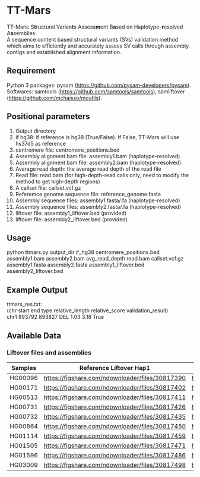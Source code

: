 # TT-Mars

TT-Mars: S**t**ructural Varian**t**s Assess**m**ent B**a**sed on Haplotype-**r**esolved A**s**semblies.  
A sequence content based structural variants (SVs) validation method which aims to efficiently and accurately assess SV calls through assembly contigs and established alignment information.  

## Requirement

Python 3 packages: pysam (https://github.com/pysam-developers/pysam).  
Softwares: samtools (https://github.com/samtools/samtools), samliftover (https://github.com/mchaisso/mcutils).

## Positional parameters

1. Output directory  
2. if hg38: if reference is hg38 (True/False). If False, TT-Mars will use hs37d5 as reference  
3. centromere file: centromere_positions.bed  
4. Assembly alignment bam file: assembly1.bam (haplotype-resolved)  
5. Assembly alignment bam file: assembly2.bam (haplotype-resolved)  
6. Average read depth: the average read depth of the read file  
7. Read file: read.bam (for high-depth-read calls only, need to modify the method to get high-depth regions)  
8. A callset file: callset.vcf.gz  
9. Referemce genome sequence file: reference_genome.fasta  
10. Assembly sequence files: assembly1.fasta/.fa (haplotype-resolved)  
11. Assembly sequence files: assembly2.fasta/.fa (haplotype-resolved)  
12. liftover file: assembly1_liftover.bed (provided)  
13. liftover file: assembly2_liftover.bed (provided)

## Usage

python ttmars.py output_dir if_hg38 centromere_positions.bed assembly1.bam assembly2.bam avg_read_depth read.bam callset.vcf.gz assembly1.fasta assembly2.fasta assembly1_liftover.bed assembly2_liftover.bed

## Example Output

ttmars_res.txt:  
(chr start end type relative_length relative_score validation_result)  
chr1	893792	893827	DEL	1.03	3.18	True

## Available Data

### Liftover files and assemblies  
| Samples      | Reference Liftover Hap1 | Reference Liftover Hap2 | Assembly Liftover Hap1 | Assembly Liftover Hap2 |
| :----:      |    :----:   |        :----: |    :----:   |        :----: |
| HG00096 | https://figshare.com/ndownloader/files/30817390 | https://figshare.com/ndownloader/files/30817384 | https://figshare.com/ndownloader/files/30817387  |  https://figshare.com/ndownloader/files/30817381   |
| HG00171 | https://figshare.com/ndownloader/files/30817402  | https://figshare.com/ndownloader/files/30817396 |  https://figshare.com/ndownloader/files/30817399 |  https://figshare.com/ndownloader/files/30817393    |
| HG00513 | https://figshare.com/ndownloader/files/30817411  | https://figshare.com/ndownloader/files/30817405 | https://figshare.com/ndownloader/files/30817408  |   https://figshare.com/ndownloader/files/30817414   |
| HG00731 |  https://figshare.com/ndownloader/files/30817426 | https://figshare.com/ndownloader/files/30817420 | https://figshare.com/ndownloader/files/30817423  |  https://figshare.com/ndownloader/files/30817417    |
| HG00732 |  https://figshare.com/ndownloader/files/30817435 | https://figshare.com/ndownloader/files/30817429 | https://figshare.com/ndownloader/files/30817432  |   https://figshare.com/ndownloader/files/30817438   |
| HG00864 |  https://figshare.com/ndownloader/files/30817450 | https://figshare.com/ndownloader/files/30817444 | https://figshare.com/ndownloader/files/30817447  |   https://figshare.com/ndownloader/files/30817441   |
| HG01114 |  https://figshare.com/ndownloader/files/30817459 | https://figshare.com/ndownloader/files/30817453 |  https://figshare.com/ndownloader/files/30817456 |   https://figshare.com/ndownloader/files/30817462   |
| HG01505 | https://figshare.com/ndownloader/files/30817471  | https://figshare.com/ndownloader/files/30817465 | https://figshare.com/ndownloader/files/30817468  |   https://figshare.com/ndownloader/files/30817474   |
| HG01596 |  https://figshare.com/ndownloader/files/30817486 | https://figshare.com/ndownloader/files/30817480 | https://figshare.com/ndownloader/files/30817483  |   https://figshare.com/ndownloader/files/30817477   |
| HG03009 | https://figshare.com/ndownloader/files/30817498 | https://figshare.com/ndownloader/files/30817492 |  https://figshare.com/ndownloader/files/30817495 |   https://figshare.com/ndownloader/files/30817489   |
